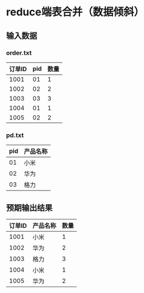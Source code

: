 # reduce端表合并（数据倾斜）
## 输入数据
### order.txt
|  订单ID   | pid  | 数量  |
|  ----  | ----  | ----  |
| 1001  | 01 | 1  |
| 1002  | 02 | 2  |
| 1003  | 03 | 3  |
| 1004  | 01 | 1  |
| 1005  | 02 | 2  |

### pd.txt
| pid | 产品名称 |
| ----| ----|
| 01 | 小米 |
| 02 | 华为 |
| 03 | 格力 |

## 预期输出结果
|  订单ID   | 产品名称  | 数量  |
|  ----  | ----  | ----  |
| 1001  | 小米 | 1  |
| 1002  | 华为 | 2  |
| 1003  | 格力 | 3  |
| 1004  | 小米 | 1  |
| 1005  | 华为 | 2  |